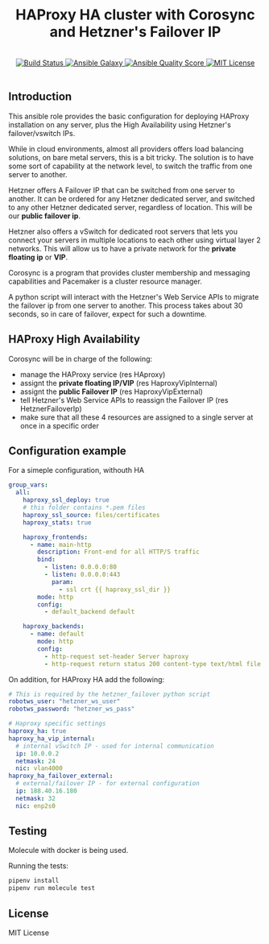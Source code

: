 <h1 align="center">HAProxy HA cluster with Corosync and Hetzner's Failover IP</h1>
<br />

<div align="center">
  <a href="https://travis-ci.com/mariancraciun1983/ansible-haproxy-hetzner-failover">
    <img src="https://travis-ci.com/mariancraciun1983/ansible-haproxy-hetzner-failover.svg?branch=master" alt="Build Status" />
  </a>
  <a href="https://galaxy.ansible.com/mariancraciun1983/haproxy_ha_hetzner_cluster">
    <img src="https://img.shields.io/ansible/role/51696" alt="Ansible Galaxy" />
  </a>
  <a href="https://galaxy.ansible.com/mariancraciun1983/haproxy_ha_hetzner_cluster">
    <img src="https://img.shields.io/ansible/quality/51696" alt="Ansible Quality Score" />
  </a>
  <a href="https://opensource.org/licenses/MIT">
    <img src="https://img.shields.io/badge/License-MIT-blue.svg" alt="MIT License" />
  </a>
</div>
<br />



## Introduction

  This ansible role provides the basic configuration for deploying HAProxy installation on any server, plus the High Availability using Hetzner's failover/vswitch IPs.

  While in cloud environments, almost all providers offers load balancing solutions, on bare metal servers, this is a bit tricky. The solution is to have some sort of capability at the network level, to switch the traffic from one server to another.

  Hetzner offers A Failover IP that can be switched from one server to another. It can be ordered for any Hetzner dedicated server, and switched to any other Hetzner dedicated server, regardless of location. This will be our **public failover ip**.

  Hetzner also offers a vSwitch for dedicated root servers that lets you connect your servers in multiple locations to each other using virtual layer 2 networks. This will allow us to have a private network for the **private floating ip** or **VIP**.

  Corosync is a program that provides cluster membership and messaging capabilities and Pacemaker is a cluster resource manager.

  A python script will interact with the Hetzner's Web Service APIs to migrate the failover ip from one server to another. This process takes about 30 seconds, so in care of failover, expect for such a downtime.

## HAProxy High Availability

  Corosync will be in charge of the following:

  - manage the HAProxy service (res HAproxy)
  - assignt the **private floating IP/VIP** (res HaproxyVipInternal)
  - assignt the **public Failover IP** (res HaproxyVipExternal)
  - tell Hetzner's Web Service APIs to reassign the Failover IP (res HetznerFailoverIp)
  - make sure that all these 4 resources are assigned to a single server at once in a specific order

## Configuration example

For a simeple configuration, withouth HA

```yaml
group_vars:
  all:
    haproxy_ssl_deploy: true
    # this folder contains *.pem files
    haproxy_ssl_source: files/certificates
    haproxy_stats: true

    haproxy_frontends:
      - name: main-http
        description: Front-end for all HTTP/S traffic
        bind:
          - listen: 0.0.0.0:80
          - listen: 0.0.0.0:443
            param:
              - ssl crt {{ haproxy_ssl_dir }}
        mode: http
        config:
          - default_backend default

    haproxy_backends:
      - name: default
        mode: http
        config:
          - http-request set-header Server haproxy
          - http-request return status 200 content-type text/html file /etc/haproxy/static/default.html

```

On addition, for HAProxy HA add the following:
```yaml
# This is required by the hetzner_failover python script
robotws_user: "hetzner_ws_user"
robotws_password: "hetzner_ws_pass"

# Haproxy specific settings
haproxy_ha: true
haproxy_ha_vip_internal:
  # internal vSwitch IP - used for internal communication
  ip: 10.0.0.2
  netmask: 24
  nic: vlan4000
haproxy_ha_failover_external:
  # external/failover IP - for external configuration
  ip: 188.40.16.180
  netmask: 32
  nic: enp2s0
```


## Testing

Molecule with docker is being used.

Running the tests:
```bash
pipenv install
pipenv run molecule test
```

## License

MIT License